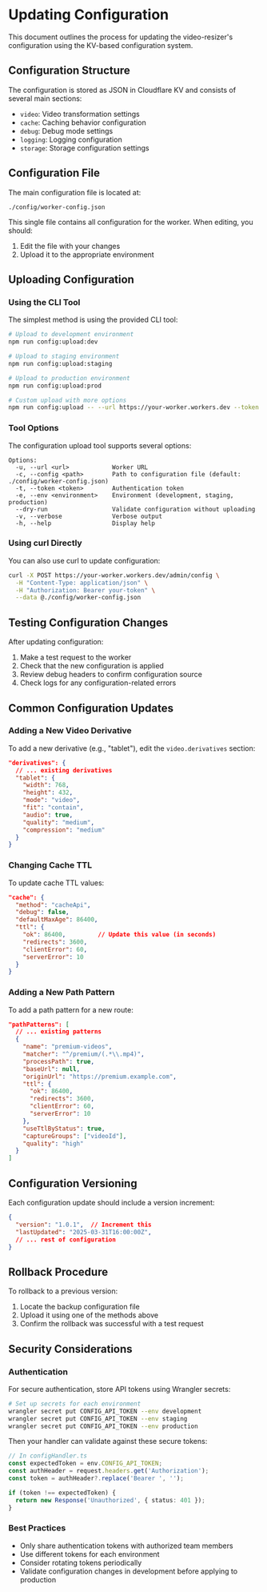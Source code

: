 # Updating Configuration

This document outlines the process for updating the video-resizer's configuration using the KV-based configuration system.

## Configuration Structure

The configuration is stored as JSON in Cloudflare KV and consists of several main sections:

- `video`: Video transformation settings
- `cache`: Caching behavior configuration
- `debug`: Debug mode settings
- `logging`: Logging configuration
- `storage`: Storage configuration settings

## Configuration File

The main configuration file is located at:
```
./config/worker-config.json
```

This single file contains all configuration for the worker. When editing, you should:
1. Edit the file with your changes
2. Upload it to the appropriate environment

## Uploading Configuration

### Using the CLI Tool

The simplest method is using the provided CLI tool:

```bash
# Upload to development environment
npm run config:upload:dev

# Upload to staging environment
npm run config:upload:staging 

# Upload to production environment
npm run config:upload:prod

# Custom upload with more options
npm run config:upload -- --url https://your-worker.workers.dev --token your-token
```

### Tool Options

The configuration upload tool supports several options:

```
Options:
  -u, --url <url>            Worker URL
  -c, --config <path>        Path to configuration file (default: ./config/worker-config.json)
  -t, --token <token>        Authentication token
  -e, --env <environment>    Environment (development, staging, production)
  --dry-run                  Validate configuration without uploading
  -v, --verbose              Verbose output
  -h, --help                 Display help
```

### Using curl Directly

You can also use curl to update configuration:

```bash
curl -X POST https://your-worker.workers.dev/admin/config \
  -H "Content-Type: application/json" \
  -H "Authorization: Bearer your-token" \
  --data @./config/worker-config.json
```

## Testing Configuration Changes

After updating configuration:

1. Make a test request to the worker
2. Check that the new configuration is applied
3. Review debug headers to confirm configuration source
4. Check logs for any configuration-related errors

## Common Configuration Updates

### Adding a New Video Derivative

To add a new derivative (e.g., "tablet"), edit the `video.derivatives` section:

```json
"derivatives": {
  // ... existing derivatives
  "tablet": {
    "width": 768,
    "height": 432,
    "mode": "video",
    "fit": "contain",
    "audio": true,
    "quality": "medium",
    "compression": "medium"
  }
}
```

### Changing Cache TTL

To update cache TTL values:

```json
"cache": {
  "method": "cacheApi",
  "debug": false,
  "defaultMaxAge": 86400,
  "ttl": {
    "ok": 86400,         // Update this value (in seconds)
    "redirects": 3600,
    "clientError": 60,
    "serverError": 10
  }
}
```

### Adding a New Path Pattern

To add a path pattern for a new route:

```json
"pathPatterns": [
  // ... existing patterns
  {
    "name": "premium-videos",
    "matcher": "^/premium/(.*\\.mp4)",
    "processPath": true,
    "baseUrl": null,
    "originUrl": "https://premium.example.com",
    "ttl": {
      "ok": 86400,
      "redirects": 3600,
      "clientError": 60,
      "serverError": 10
    },
    "useTtlByStatus": true,
    "captureGroups": ["videoId"],
    "quality": "high"
  }
]
```

## Configuration Versioning

Each configuration update should include a version increment:

```json
{
  "version": "1.0.1",  // Increment this
  "lastUpdated": "2025-03-31T16:00:00Z",
  // ... rest of configuration
}
```

## Rollback Procedure

To rollback to a previous version:

1. Locate the backup configuration file
2. Upload it using one of the methods above
3. Confirm the rollback was successful with a test request

## Security Considerations

### Authentication

For secure authentication, store API tokens using Wrangler secrets:

```bash
# Set up secrets for each environment
wrangler secret put CONFIG_API_TOKEN --env development
wrangler secret put CONFIG_API_TOKEN --env staging
wrangler secret put CONFIG_API_TOKEN --env production
```

Then your handler can validate against these secure tokens:

```typescript
// In configHandler.ts
const expectedToken = env.CONFIG_API_TOKEN;
const authHeader = request.headers.get('Authorization');
const token = authHeader?.replace('Bearer ', '');

if (token !== expectedToken) {
  return new Response('Unauthorized', { status: 401 });
}
```

### Best Practices

- Only share authentication tokens with authorized team members
- Use different tokens for each environment
- Consider rotating tokens periodically
- Validate configuration changes in development before applying to production
